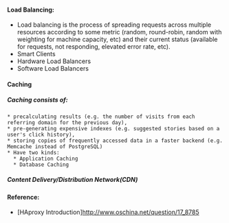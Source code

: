 #### Load Balancing:
* Load balancing is the process of spreading requests across multiple resources according to some metric (random, round-robin, random with weighting for machine capacity, etc) 
and their current status (available for requests, not responding, elevated error rate, etc).
* Smart Clients
* Hardware Load Balancers
* Software Load Balancers

#### Caching
##### Caching consists of: 
    * precalculating results (e.g. the number of visits from each referring domain for the previous day), 
    * pre-generating expensive indexes (e.g. suggested stories based on a user's click history), 
    * storing copies of frequently accessed data in a faster backend (e.g. Memcache instead of PostgreSQL)
    * Have two kinds:
      * Application Caching
      * Database Caching

##### Content Delivery/Distribution Network(CDN)


#### Reference:
* [HAproxy Introduction]http://www.oschina.net/question/17_8785
